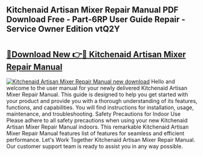 ## Kitchenaid Artisan Mixer Repair Manual PDF Download Free - Part-6RP User Guide Repair - Service Owner Edition vtQ2Y

# <h2><a href="http://bc41482.oget.top/?id=Kitchenaid+Artisan+Mixer+Repair+Manual">🔗Download New 👉🔴 Kitchenaid Artisan Mixer Repair Manual</a></h2>

[![Kitchenaid Artisan Mixer Repair Manual new download](https://i.imgur.com/5g1atiW.png)](http://bc41482.oget.top/?id=Kitchenaid+Artisan+Mixer+Repair+Manual)
Hello and welcome to the user manual for your newly delivered Kitchenaid Artisan Mixer Repair Manual. This guide is designed to help you get started with your product and provide you with a thorough understanding of its features, functions, and capabilities. You will find instructions for installation, usage, maintenance, and troubleshooting. Safety Precautions for Indoor Use Please adhere to all safety precautions when using your new Kitchenaid Artisan Mixer Repair Manual indoors. This remarkable Kitchenaid Artisan Mixer Repair Manual features list of features for seamless and efficient performance. Let's Work Together Kitchenaid Artisan Mixer Repair Manual. Our customer support team is ready to assist you in any way possible.
